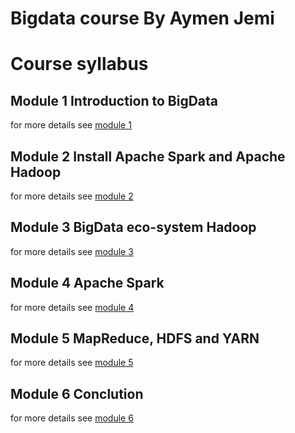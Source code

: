 # Bigdata course By Aymen Jemi

# Course syllabus

## Module 1 Introduction to BigData

for more details see [module 1](module_1.md)

## Module 2 Install Apache Spark and Apache Hadoop

for more details see [module 2](module_2.md)

## Module 3 BigData eco-system Hadoop

for more details see [module 3](module_3.md)

## Module 4 Apache Spark 

for more details see [module 4](module_4.md)

## Module 5 MapReduce, HDFS and YARN

for more details see [module 5](module_5.md)

## Module 6 Conclution

for more details see [module 6](module_6.md)